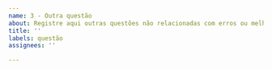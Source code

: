 ```yaml
---
name: 3 - Outra questão
about: Registre aqui outras questões não relacionadas com erros ou melhorias
title: ''
labels: questão
assignees: ''

---
```



